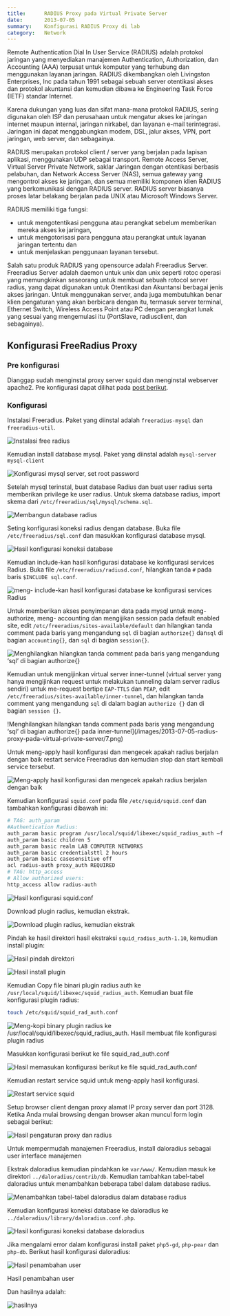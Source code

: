 ```yaml
---
title:      RADIUS Proxy pada Virtual Private Server
date:       2013-07-05
summary:    Konfigurasi RADIUS Proxy di lab
category:   Network
---
```


Remote Authentication Dial In User Service (RADIUS) adalah protokol jaringan yang menyediakan  manajemen Authentication, Authorization, dan Accounting (AAA) terpusat untuk komputer yang terhubung dan menggunakan layanan jaringan. RADIUS dikembangkan oleh Livingston Enterprises, Inc pada tahun 1991 sebagai sebuah server otentikasi akses dan protokol akuntansi dan kemudian dibawa ke Engineering Task Force (IETF) standar Internet.

Karena dukungan yang luas dan sifat mana-mana protokol RADIUS, sering digunakan oleh ISP dan perusahaan untuk mengatur akses ke jaringan internet maupun internal, jaringan nirkabel, dan layanan e-mail terintegrasi. Jaringan ini dapat menggabungkan modem, DSL, jalur akses, VPN, port jaringan, web server, dan sebagainya.

RADIUS merupakan protokol client / server yang berjalan pada lapisan aplikasi, menggunakan UDP sebagai transport. Remote Access Server, Virtual Server Private Network, saklar Jaringan dengan otentikasi berbasis pelabuhan, dan Network Access Server (NAS), semua gateway yang mengontrol akses ke jaringan, dan semua memiliki komponen klien RADIUS yang berkomunikasi dengan RADIUS server. RADIUS server biasanya proses latar belakang berjalan pada UNIX atau Microsoft Windows Server.

RADIUS memiliki tiga fungsi:

- untuk mengotentikasi pengguna atau perangkat sebelum memberikan mereka akses ke jaringan,
- untuk mengotorisasi para pengguna atau perangkat untuk layanan jaringan tertentu dan
- untuk menjelaskan penggunaan layanan tersebut.

Salah satu produk RADIUS yang opensource adalah Freeradius Server. Freeradius Server adalah daemon untuk unix dan unix seperti rotoc operasi yang memungkinkan seseorang untuk membuat sebuah rotocol server radius, yang dapat digunakan untuk Otentikasi dan Akuntansi berbagai jenis akses jaringan. Untuk menggunakan server, anda juga membutuhkan benar klien pengaturan yang akan berbicara dengan itu, termasuk server terminal, Ethernet Switch, Wireless Access Point atau PC dengan perangkat lunak yang sesuai yang mengemulasi itu (PortSlave, radiusclient, dan sebagainya).

## Konfigurasi FreeRadius Proxy

### Pre konfigurasi

Dianggap sudah menginstal proxy server squid dan menginstal webserver apache2. Pre konfigurasi dapat dilihat pada [post berikut](https:/linux/2013/07/02/virtual-private-server-sebagai-proxy-server-dan-web-server/).

### Konfigurasi

Instalasi Freeradius. Paket yang diinstal adalah `freeradius-mysql` dan `freeradius-util`.

![Instalasi free radius](/images/2013-07-05-radius-proxy-pada-virtual-private-server/1.png)

Kemudian install database mysql. Paket yang diinstal adalah `mysql-server mysql-client`

![Konfigurasi mysql server, set root password](/images/2013-07-05-radius-proxy-pada-virtual-private-server/2.png)

Setelah mysql terinstal, buat database Radius dan buat user radius serta memberikan privilege ke user radius. Untuk skema database radius, import skema dari `/etc/freeradius/sql/mysql/schema.sql`.

![Membangun database radius](/images/2013-07-05-radius-proxy-pada-virtual-private-server/3.png)

Seting konfigurasi koneksi radius dengan database. Buka file `/etc/freeradius/sql.conf` dan masukkan konfigurasi database mysql.

![Hasil konfigurasi koneksi database](/images/2013-07-05-radius-proxy-pada-virtual-private-server/4.png)

Kemudian include-kan hasil konfigurasi database ke konfigurasi services Radius. Buka file `/etc/freeradius/radiusd.conf`, hilangkan tanda `#` pada baris `$INCLUDE sql.conf`.

![meng- include-kan hasil konfigurasi database ke konfigurasi services Radius](/images/2013-07-05-radius-proxy-pada-virtual-private-server/5.png)

Untuk memberikan akses penyimpanan data pada mysql untuk meng-authorize, meng- accounting dan mengijikan session pada default enabled site, edit `/etc/freeradius/sites-available/default` dan hilangkan tanda comment pada baris yang mengandung `sql` di bagian `authorize{}` dan`sql` di bagian  `accounting{}`, dan `sql` di bagian `session{}`.

![Menghilangkan hilangkan tanda comment pada baris yang mengandung ‘sql’ di bagian authorize{}](/images/2013-07-05-radius-proxy-pada-virtual-private-server/6.png)

Kemudian untuk mengijinkan virtual server inner-tunnel (virtual server yang hanya mengijinkan request untuk melakukan tunneling dalam server radius sendiri) untuk me-request bertipe `EAP-TTLS` dan `PEAP`, edit `/etc/freeradius/sites-available/inner-tunnel`, dan hilangkan tanda comment yang mengandung `sql` di dalam bagian `authorize {}` dan di bagian `session {}`.

!Menghilangkan hilangkan tanda comment pada baris yang mengandung ‘sql’ di bagian authorize{} pada inner-tunnel](/images/2013-07-05-radius-proxy-pada-virtual-private-server/7.png)

Untuk meng-apply hasil konfigurasi dan mengecek apakah radius berjalan dengan baik restart service Freeradius dan kemudian stop dan start kembali service tersebut.

![Meng-apply hasil konfigurasi dan mengecek apakah radius berjalan dengan baik](/images/2013-07-05-radius-proxy-pada-virtual-private-server/8.png?psid=1Meng-apply%20hasil%20konfigurasi%20dan%20mengecek%20apakah%20radius%20berjalan%20dengan%20baik)

Kemudian konfigurasi `squid.conf` pada file `/etc/squid/squid.conf` dan tambahkan konfigurasi dibawah ini:

```bash
# TAG: auth_param
#Authentication Radius:
auth_param basic program /usr/local/squid/libexec/squid_radius_auth –f /etc/squid/squid_rad_auth.conf
auth_param basic children 5
auth_param basic realm LAB COMPUTER NETWORKS
auth_param basic credentialsttl 2 hours
auth_param basic casesensitive off
acl radius-auth proxy_auth REQUIRED
# TAG: http_access
# Allow authorized users:
http_access allow radius-auth
```

![Hasil konfigurasi squid.conf](/images/2013-07-05-radius-proxy-pada-virtual-private-server/9.png)

Download plugin radius, kemudian ekstrak.

![Download plugin radius, kemudian ekstrak](/images/2013-07-05-radius-proxy-pada-virtual-private-server/10.png)

Pindah ke hasil direktori hasil ekstraksi `squid_radius_auth-1.10`, kemudian install plugin:

![Hasil pindah direktori](/images/2013-07-05-radius-proxy-pada-virtual-private-server/11.png)

![Hasil install plugin](/images/2013-07-05-radius-proxy-pada-virtual-private-server/12.png)

Kemudian Copy file binari plugin radius auth ke `/usr/local/squid/libexec/squid_radius_auth`. Kemudian buat file konfigurasi plugin radius:

```bash
touch /etc/squid/squid_rad_auth.conf
```

![Meng-kopi binary plugin radius ke /usr/local/squid/libexec/squid_radius_auth. Hasil membuat file konfigurasi plugin radius](/images/2013-07-05-radius-proxy-pada-virtual-private-server/13.png)

Masukkan konfigurasi berikut ke file squid_rad_auth.conf

![Hasil memasukan konfigurasi berikut ke file squid_rad_auth.conf](/images/2013-07-05-radius-proxy-pada-virtual-private-server/14.png)

Kemudian restart service squid untuk meng-apply hasil konfigurasi.

![Restart service squid](/images/2013-07-05-radius-proxy-pada-virtual-private-server/15.png)

Setup browser client dengan proxy alamat IP proxy server dan port 3128. Ketika Anda mulai browsing dengan browser akan muncul form login sebagai berikut:

![Hasil pengaturan proxy dan radius](/images/2013-07-05-radius-proxy-pada-virtual-private-server/16.png)

Untuk mempermudah manajemen Freeradius, install daloradius sebagai user interface manajemen

Ekstrak daloradius kemudian pindahkan ke `var/www/`. Kemudian masuk ke direktori `../daloradius/contrib/db`. Kemudian tambahkan tabel-tabel daloradius untuk menambahkan beberapa tabel dalam database radius.

![Menambahkan tabel-tabel daloradius dalam database radius](/images/2013-07-05-radius-proxy-pada-virtual-private-server/17.png)

Kemudian konfigurasi koneksi database ke daloradius ke `../daloradius/library/daloradius.conf.php`.

![Hasil konfigurasi koneksi database daloradius](/images/2013-07-05-radius-proxy-pada-virtual-private-server/18.png)

Jika mengalami error dalam konfigurasi install paket `php5-gd`, `php-pear` dan `php-db`. Berikut hasil konfigurasi daloradius:

![Hasil penambahan user](/images/2013-07-05-radius-proxy-pada-virtual-private-server/19.png)

Hasil penambahan user

Dan hasilnya adalah:

![hasilnya](/images/2013-07-05-radius-proxy-pada-virtual-private-server/20.png)
